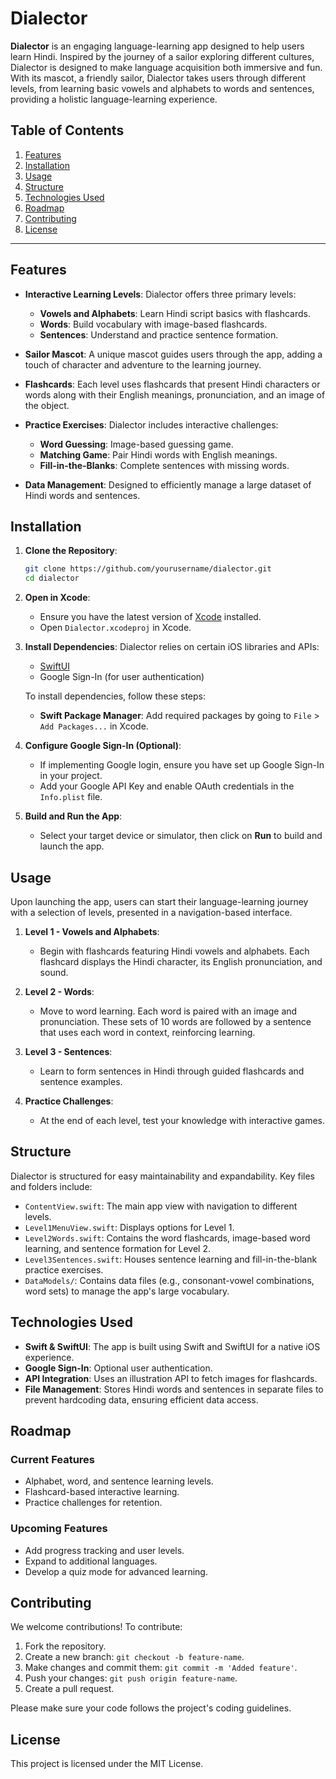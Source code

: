 # Dialector

**Dialector** is an engaging language-learning app designed to help users learn Hindi. Inspired by the journey of a sailor exploring different cultures, Dialector is designed to make language acquisition both immersive and fun. With its mascot, a friendly sailor, Dialector takes users through different levels, from learning basic vowels and alphabets to words and sentences, providing a holistic language-learning experience.

## Table of Contents
1. [Features](#features)
2. [Installation](#installation)
3. [Usage](#usage)
4. [Structure](#structure)
5. [Technologies Used](#technologies-used)
6. [Roadmap](#roadmap)
7. [Contributing](#contributing)
8. [License](#license)

---

## Features

- **Interactive Learning Levels**: Dialector offers three primary levels:
    - **Vowels and Alphabets**: Learn Hindi script basics with flashcards.
    - **Words**: Build vocabulary with image-based flashcards.
    - **Sentences**: Understand and practice sentence formation.
  
- **Sailor Mascot**: A unique mascot guides users through the app, adding a touch of character and adventure to the learning journey.

- **Flashcards**: Each level uses flashcards that present Hindi characters or words along with their English meanings, pronunciation, and an image of the object.

- **Practice Exercises**: Dialector includes interactive challenges:
    - **Word Guessing**: Image-based guessing game.
    - **Matching Game**: Pair Hindi words with English meanings.
    - **Fill-in-the-Blanks**: Complete sentences with missing words.

- **Data Management**: Designed to efficiently manage a large dataset of Hindi words and sentences.

## Installation

1. **Clone the Repository**:
   ```bash
   git clone https://github.com/yourusername/dialector.git
   cd dialector
   ```

2. **Open in Xcode**:
   - Ensure you have the latest version of [Xcode](https://developer.apple.com/xcode/) installed.
   - Open `Dialector.xcodeproj` in Xcode.

3. **Install Dependencies**:
   Dialector relies on certain iOS libraries and APIs:
   - [SwiftUI](https://developer.apple.com/xcode/swiftui/)
   - Google Sign-In (for user authentication)

   To install dependencies, follow these steps:
   - **Swift Package Manager**: Add required packages by going to `File` > `Add Packages...` in Xcode.

4. **Configure Google Sign-In (Optional)**:
   - If implementing Google login, ensure you have set up Google Sign-In in your project.
   - Add your Google API Key and enable OAuth credentials in the `Info.plist` file.

5. **Build and Run the App**:
   - Select your target device or simulator, then click on **Run** to build and launch the app.

## Usage

Upon launching the app, users can start their language-learning journey with a selection of levels, presented in a navigation-based interface.

1. **Level 1 - Vowels and Alphabets**:
   - Begin with flashcards featuring Hindi vowels and alphabets. Each flashcard displays the Hindi character, its English pronunciation, and sound.

2. **Level 2 - Words**:
   - Move to word learning. Each word is paired with an image and pronunciation. These sets of 10 words are followed by a sentence that uses each word in context, reinforcing learning.

3. **Level 3 - Sentences**:
   - Learn to form sentences in Hindi through guided flashcards and sentence examples.

4. **Practice Challenges**:
   - At the end of each level, test your knowledge with interactive games.

## Structure

Dialector is structured for easy maintainability and expandability. Key files and folders include:

- `ContentView.swift`: The main app view with navigation to different levels.
- `Level1MenuView.swift`: Displays options for Level 1.
- `Level2Words.swift`: Contains the word flashcards, image-based word learning, and sentence formation for Level 2.
- `Level3Sentences.swift`: Houses sentence learning and fill-in-the-blank practice exercises.
- `DataModels/`: Contains data files (e.g., consonant-vowel combinations, word sets) to manage the app's large vocabulary.

## Technologies Used

- **Swift & SwiftUI**: The app is built using Swift and SwiftUI for a native iOS experience.
- **Google Sign-In**: Optional user authentication.
- **API Integration**: Uses an illustration API to fetch images for flashcards.
- **File Management**: Stores Hindi words and sentences in separate files to prevent hardcoding data, ensuring efficient data access.

## Roadmap

### Current Features
- Alphabet, word, and sentence learning levels.
- Flashcard-based interactive learning.
- Practice challenges for retention.

### Upcoming Features
- Add progress tracking and user levels.
- Expand to additional languages.
- Develop a quiz mode for advanced learning.

## Contributing

We welcome contributions! To contribute:

1. Fork the repository.
2. Create a new branch: `git checkout -b feature-name`.
3. Make changes and commit them: `git commit -m 'Added feature'`.
4. Push your changes: `git push origin feature-name`.
5. Create a pull request.

Please make sure your code follows the project's coding guidelines.

## License

This project is licensed under the MIT License.
